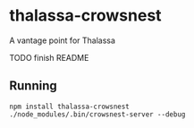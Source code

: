thalassa-crowsnest
==================

A vantage point for Thalassa

TODO finish README

## Running

	npm install thalassa-crowsnest
	./node_modules/.bin/crowsnest-server --debug

